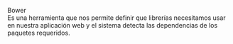 <span class="mysql-color">Bower</span><br/>
Es una herramienta que nos permite definir que librerías necesitamos usar en nuestra aplicación web 
y el sistema detecta las dependencias de los paquetes requeridos.
